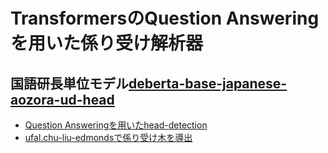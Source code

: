 # TransformersのQuestion Answeringを用いた係り受け解析器

## 国語研長単位モデル[deberta-base-japanese-aozora-ud-head](https://huggingface.co/KoichiYasuoka/deberta-base-japanese-aozora-ud-head)

* [Question Answeringを用いたhead-detection](https://colab.research.google.com/github/KoichiYasuoka/deplacy/blob/master/demo/2022-06-17/deberta-base-japanese-aozora-ud-head.ipynb)
* [ufal.chu-liu-edmondsで係り受け木を導出](https://colab.research.google.com/github/KoichiYasuoka/deplacy/blob/master/demo/2022-06-17/deberta-base-japanese-aozora-ud-head.ipynb#scrollTo=uwJlQ_1uukBE)
